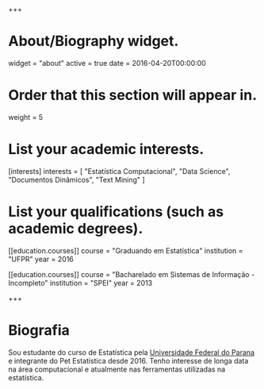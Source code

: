 +++
# About/Biography widget.
widget = "about"
active = true
date = 2016-04-20T00:00:00

# Order that this section will appear in.
weight = 5

# List your academic interests.
[interests]
  interests = [
    "Estatística Computacional",
    "Data Science",
    "Documentos Dinâmicos",
    "Text Mining"
  ]

# List your qualifications (such as academic degrees).
[[education.courses]]
  course = "Graduando em Estatística"
  institution = "UFPR"
  year = 2016

[[education.courses]]
  course = "Bacharelado em Sistemas de Informação - Incompleto"
  institution = "SPEI"
  year = 2013 
  
+++

# Biografia

Sou estudante do curso de Estatística pela [Universidade Federal do Parana][1]
e integrante do Pet Estatística desde 2016. Tenho interesse de longa data
na área computacional e atualmente nas ferramentas utilizadas na estatística.



[1]: http://www.ufpr.br/portalufpr/
